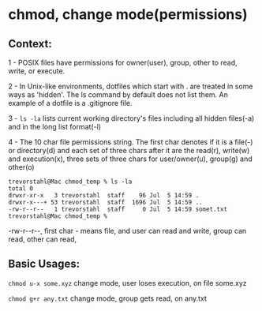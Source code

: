 # chmod, change mode(permissions)

## Context: 

1 - POSIX files have permissions for owner(user), group, other to read, write, or execute.

2 - In Unix-like environments, dotfiles which start with . are treated in some ways as 'hidden'. The ls command by default does not list them. An example of a dotfile is a .gitignore file.

3 - ```ls -la``` lists current working directory's files including all hidden files(-a) and in the long list format(-l)

4 - The 10 char file permissions string. The first char denotes if it is a file(-) or directory(d) and each set of three chars after it are the read(r), write(w) and execution(x), three sets of three chars for user/owner(u), group(g) and other(o)
```
trevorstahl@Mac chmod_temp % ls -la
total 0
drwxr-xr-x   3 trevorstahl  staff    96 Jul  5 14:59 .
drwxr-x---+ 53 trevorstahl  staff  1696 Jul  5 14:59 ..
-rw-r--r--   1 trevorstahl  staff     0 Jul  5 14:59 somet.txt
trevorstahl@Mac chmod_temp %
```
-rw-r--r--, first char - means file, and user can read and write, group can read, other can read,


## Basic Usages:

```chmod u-x some.xyz``` change mode, user loses execution, on file some.xyz

```chmod g+r any.txt``` change mode, group gets read, on any.txt
